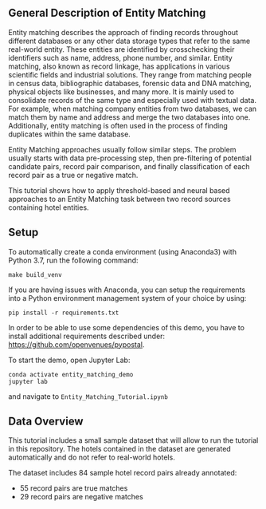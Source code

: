 ## General Description of Entity Matching
Entity matching describes the approach of finding records throughout different databases or any other 
data storage types that refer to the same real-world entity. These entities are identified by crosschecking
their identifiers such as name, address, phone number, and similar. Entity matching, also known as record 
linkage, has applications in various scientific fields and industrial solutions. They range from matching 
people in census data, bibliographic databases, 
forensic data and DNA matching, physical objects like businesses, and many more. It is mainly 
used to consolidate records of the same type and especially used with textual data. For example, when 
matching company entities from two databases, we can match them by name and address and merge the two 
databases into one. Additionally, entity matching is often used in the process of finding duplicates 
within the same database.

Entity Matching approaches usually follow similar steps. 
The problem usually starts with data pre-processing step, then pre-filtering of potential candidate 
pairs, record pair comparison, and finally classification of each record pair as a true or negative match.

This tutorial shows how to apply threshold-based and neural based approaches to an Entity Matching task between two 
record sources containing hotel entities.

## Setup
To automatically create a conda environment (using Anaconda3) with Python 3.7, run the following command:
```
make build_venv
```

If you are having issues with Anaconda, you can setup the requirements into a Python environment management system of your choice by using:
```
pip install -r requirements.txt
```

In order to be able to use some dependencies of this demo, you have to install additional requirements described under: 
https://github.com/openvenues/pypostal. 

To start the demo, open Jupyter Lab:
```
conda activate entity_matching_demo
jupyter lab
```
and navigate to `Entity_Matching_Tutorial.ipynb`

## Data Overview
This tutorial includes a small sample dataset that will allow to run the tutorial in this repository. The hotels contained 
in the dataset are generated automatically and do not refer to real-world hotels.

The dataset includes 84 sample hotel record pairs already annotated:
* 55 record pairs are true matches
* 29 record pairs are negative matches
